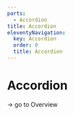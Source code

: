 ```yaml
---
parts:
  - Accordion
title: Accordion
eleventyNavigation:
  key: Accordion
  order: 0
  title: Accordion
---
```


# Accordion

-> go to Overview
